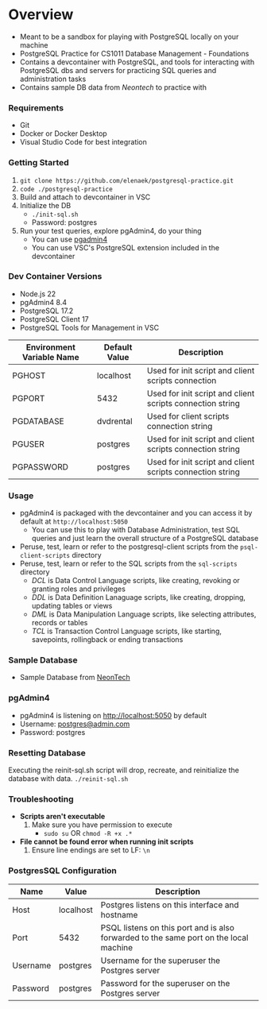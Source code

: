 # Overview
* Meant to be a sandbox for playing with PostgreSQL locally on your machine
* PostgreSQL Practice for CS1011 Database Management - Foundations
* Contains a devcontainer with PostgreSQL, and tools for interacting with PostgreSQL dbs and servers for practicing SQL queries and administration tasks
* Contains sample DB data from _Neontech_ to practice with

### Requirements
* Git
* Docker or Docker Desktop
* Visual Studio Code for best integration

### Getting Started
1) `git clone https://github.com/elenaek/postgresql-practice.git`
2) `code ./postgresql-practice`
3) Build and attach to devcontainer in VSC
4) Initialize the DB 
    - `./init-sql.sh`
    - Password: postgres
5) Run your test queries, explore pgAdmin4, do your thing
    - You can use [pgadmin4](#pgAdmin4)
    - You can use VSC's PostgreSQL extension included in the devcontainer
    
### Dev Container Versions
* Node.js 22
* pgAdmin4 8.4
* PostgreSQL 17.2
* PostgreSQL Client 17
* PostgreSQL Tools for Management in VSC

|Environment Variable Name | Default Value| Description |
|---|---|---|
| PGHOST | localhost | Used for init script and client scripts connection |
| PGPORT | 5432 | Used for init script and client scripts connection string |
| PGDATABASE | dvdrental | Used for client scripts connection string |
| PGUSER | postgres | Used for init script and client scripts connection string |
| PGPASSWORD | postgres | Used for init script and client scripts connection string |

### Usage
* pgAdmin4 is packaged with the devcontainer and you can access it by default at `http://localhost:5050`
    * You can use this to play with Database Administration, test SQL queries and just learn the overall structure of a PostgreSQL database
* Peruse, test, learn or refer to the postgresql-client scripts from the `psql-client-scripts` directory
* Peruse, test, learn or refer to the SQL scripts from the `sql-scripts` directory
    * _DCL_ is Data Control Language scripts, like creating, revoking or granting roles and privileges
    * _DDL_ is Data Definition Lanaguage scripts, like creating, dropping, updating tables or views
    * _DML_ is Data Manipulation Language scripts, like selecting attributes, records or tables
    * _TCL_ is Transaction Control Language scripts, like starting, savepoints, rollingback or ending transactions

### Sample Database
* Sample Database from [NeonTech](https://neon.tech/postgresql/postgresql-getting-started/postgresql-sample-database)

### pgAdmin4
* pgAdmin4 is listening on [http://localhost:5050](http://localhost:5050) by default
* Username: postgres@admin.com
* Password: postgres

### Resetting Database
Executing the reinit-sql.sh script will drop, recreate, and reinitialize the database with data.
`./reinit-sql.sh`

### Troubleshooting
* **Scripts aren't executable**
    1)  Make sure you have permission to execute
        - `sudo su` OR `chmod -R +x .*`
* **File cannot be found error when running init scripts**
    1) Ensure line endings are set to LF: `\n`

### PostgresSQL Configuration
| Name | Value | Description |
|---|---|---|
| Host | localhost | Postgres listens on this interface and hostname |
| Port | 5432 | PSQL listens on this port and is also forwarded to the same port on the local machine |
| Username | postgres | Username for the superuser the Postgres server |
| Password | postgres | Password for the superuser on the Postgres server |